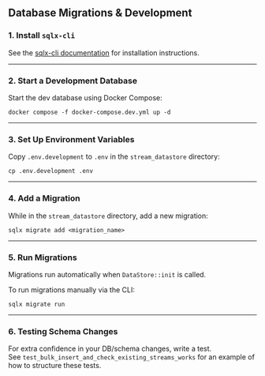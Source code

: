 ## Database Migrations & Development

### 1. Install `sqlx-cli`

See the [sqlx-cli documentation](https://github.com/launchbadge/sqlx/blob/main/sqlx-cli/README.md#enable-building-in-offline-mode-with-query) for installation instructions.

---

### 2. Start a Development Database

Start the dev database using Docker Compose:

```
docker compose -f docker-compose.dev.yml up -d
```

---

### 3. Set Up Environment Variables

Copy `.env.development` to `.env` in the `stream_datastore` directory:

```
cp .env.development .env
```

---

### 4. Add a Migration

While in the `stream_datastore` directory, add a new migration:

```
sqlx migrate add <migration_name>
```

---

### 5. Run Migrations

Migrations run automatically when `DataStore::init` is called.

To run migrations manually via the CLI:

```
sqlx migrate run
```

---

### 6. Testing Schema Changes

For extra confidence in your DB/schema changes, write a test.  
See `test_bulk_insert_and_check_existing_streams_works` for an example of how to structure these tests.
